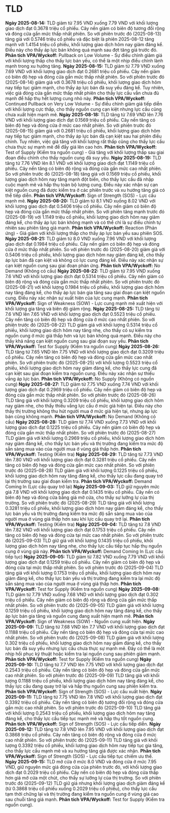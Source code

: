 # TLD

**Ngày 2025-08-14:** TLD giảm từ 7.95 VND xuống 7.79 VND với khối lượng giao dịch đạt 0.3678 triệu cổ phiếu. Cây nến giảm có biên độ tương đối rộng và đóng cửa gần mức thấp nhất phiên. So với phiên trước đó (2025-08-13) tăng giá với 0.5746 triệu cổ phiếu và đặc biệt là phiên 2025-08-12 tăng mạnh với 1.4154 triệu cổ phiếu, khối lượng giao dịch hôm nay giảm đáng kể. Điều này cho thấy áp lực bán không quá mạnh sau đợt tăng giá trước đó. **Phân tích VPA/Wyckoff:** Pullback on Low Volume - Sự điều chỉnh giảm giá với khối lượng thấp cho thấy lực bán yếu, có thể là một nhịp điều chỉnh lành mạnh trong xu hướng tăng.
**Ngày 2025-08-15:** TLD giảm từ 7.79 VND xuống 7.69 VND với khối lượng giao dịch đạt 0.2681 triệu cổ phiếu. Cây nến giảm có biên độ hẹp và đóng cửa gần mức thấp nhất phiên. So với phiên trước đó (2025-08-14) giảm giá với 0.3678 triệu cổ phiếu, khối lượng giao dịch hôm nay tiếp tục giảm mạnh, cho thấy áp lực bán đã suy yếu đáng kể. Tuy nhiên, việc giá đóng cửa gần mức thấp nhất phiên cho thấy lực cầu vẫn chưa đủ mạnh để hấp thụ hết lượng cung nhỏ này. **Phân tích VPA/Wyckoff:** Continued Pullback on Very Low Volume - Sự điều chỉnh giảm giá tiếp diễn với khối lượng cực thấp, cho thấy nguồn cung cạn kiệt nhưng lực cầu cũng chưa xuất hiện mạnh mẽ.
**Ngày 2025-08-18:** TLD tăng từ 7.69 VND lên 7.76 VND với khối lượng giao dịch đạt 0.1569 triệu cổ phiếu. Cây nến tăng có biên độ hẹp và đóng cửa ở mức cao nhất phiên. So với phiên trước đó (2025-08-15) giảm giá với 0.2681 triệu cổ phiếu, khối lượng giao dịch hôm nay tiếp tục giảm mạnh, cho thấy áp lực bán đã cạn kiệt sau hai phiên điều chỉnh. Tuy nhiên, việc giá tăng với khối lượng rất thấp cũng cho thấy lực cầu chưa thực sự mạnh mẽ để đẩy giá lên cao hơn. **Phân tích VPA/Wyckoff:** Test of Supply (Kiểm tra nguồn cung) - Giá tăng với khối lượng thấp sau giai đoạn điều chỉnh cho thấy nguồn cung đã suy yếu.
**Ngày 2025-08-19:** TLD tăng từ 7.76 VND lên 8.1 VND với khối lượng giao dịch đạt 1.1149 triệu cổ phiếu. Cây nến tăng có biên độ rộng và đóng cửa gần mức cao nhất phiên. So với phiên trước đó (2025-08-18) tăng giá với 0.1569 triệu cổ phiếu, khối lượng giao dịch hôm nay tăng mạnh đột biến, cho thấy lực cầu đã nhập cuộc mạnh mẽ và hấp thụ toàn bộ lượng cung. Điều này xác nhận sự cạn kiệt nguồn cung đã được kiểm tra ở các phiên trước và xu hướng tăng giá có thể tiếp diễn. **Phân tích VPA/Wyckoff:** Sign of Strength (SOS) - Lực cầu mạnh mẽ.
**Ngày 2025-08-20:** TLD giảm từ 8.1 VND xuống 8.02 VND với khối lượng giao dịch đạt 0.5406 triệu cổ phiếu. Cây nến giảm có biên độ hẹp và đóng cửa gần mức thấp nhất phiên. So với phiên tăng mạnh trước đó (2025-08-19) với 1.1149 triệu cổ phiếu, khối lượng giao dịch hôm nay giảm đáng kể, cho thấy áp lực bán không mạnh và có thể chỉ là sự điều chỉnh tự nhiên sau phiên tăng giá mạnh. **Phân tích VPA/Wyckoff:** Reaction (Phản ứng) - Giá giảm với khối lượng thấp cho thấy áp lực bán yếu sau phiên SOS.
**Ngày 2025-08-21:** TLD giảm từ 8.0 VND xuống 7.96 VND với khối lượng giao dịch đạt 0.1984 triệu cổ phiếu. Cây nến giảm có biên độ hẹp và đóng cửa ở mức thấp nhất phiên. So với phiên trước đó (2025-08-20) giảm giá với 0.5406 triệu cổ phiếu, khối lượng giao dịch hôm nay giảm đáng kể, cho thấy áp lực bán đã cạn kiệt và không có lực cung đáng kể. Điều này xác nhận sự cạn kiệt nguồn cung sau giai đoạn phản ứng. **Phân tích VPA/Wyckoff:** No Demand (Không có cầu)
**Ngày 2025-08-22:** TLD giảm từ 7.95 VND xuống 7.6 VND với khối lượng giao dịch đạt 0.5314 triệu cổ phiếu. Cây nến giảm có biên độ rộng và đóng cửa gần mức thấp nhất phiên. So với phiên trước đó (2025-08-21) với khối lượng 0.1984 triệu cổ phiếu, khối lượng giao dịch hôm nay tăng đáng kể, cho thấy áp lực bán gia tăng sau giai đoạn cạn kiệt nguồn cung. Điều này xác nhận sự xuất hiện của lực cung mạnh. **Phân tích VPA/Wyckoff:** Sign of Weakness (SOW) - Lực cung mạnh mẽ xuất hiện với khối lượng gia tăng và biên độ giảm rộng.
**Ngày 2025-08-25:** TLD tăng từ 7.6 VND lên 7.65 VND với khối lượng giao dịch đạt 0.5523 triệu cổ phiếu. Cây nến tăng có biên độ hẹp và đóng cửa ở mức cao nhất phiên. So với phiên trước đó (2025-08-22) TLD giảm giá với khối lượng 0.5314 triệu cổ phiếu, khối lượng giao dịch hôm nay tăng nhẹ, cho thấy có sự kiểm tra nguồn cung ở mức giá thấp hơn và lực bán không quá mạnh. Điều này cho thấy khả năng cạn kiệt nguồn cung sau giai đoạn suy yếu. **Phân tích VPA/Wyckoff:** Test for Supply (Kiểm tra nguồn cung)
**Ngày 2025-08-26:** TLD tăng từ 7.65 VND lên 7.75 VND với khối lượng giao dịch đạt 0.3209 triệu cổ phiếu. Cây nến tăng có biên độ hẹp và đóng cửa gần mức cao nhất phiên. So với phiên trước đó (2025-08-25) với khối lượng 0.5523 triệu cổ phiếu, khối lượng giao dịch hôm nay giảm đáng kể, cho thấy lực cung đã cạn kiệt sau giai đoạn kiểm tra nguồn cung. Điều này xác nhận sự thiếu vắng áp lực bán. **Phân tích VPA/Wyckoff:** No Supply (Không có nguồn cung)
**Ngày 2025-08-27:** TLD giảm từ 7.75 VND xuống 7.74 VND với khối lượng giao dịch đạt 0.2969 triệu cổ phiếu. Cây nến giảm có biên độ hẹp và đóng cửa gần mức thấp nhất phiên. So với phiên trước đó (2025-08-26) TLD tăng giá với khối lượng 0.3209 triệu cổ phiếu, khối lượng giao dịch hôm nay giảm nhẹ, cho thấy thiếu vắng lực cầu ở mức giá hiện tại. Điều này cho thấy thị trường không thu hút người mua ở mức giá hiện tại, nhưng áp lực bán cũng không mạnh. **Phân tích VPA/Wyckoff:** No Demand (Không có cầu)
**Ngày 2025-08-28:** TLD giảm từ 7.74 VND xuống 7.73 VND với khối lượng giao dịch đạt 0.1225 triệu cổ phiếu. Cây nến giảm có biên độ hẹp và đóng cửa gần mức thấp nhất phiên. So với phiên trước đó (2025-08-27) TLD giảm giá với khối lượng 0.2969 triệu cổ phiếu, khối lượng giao dịch hôm nay giảm đáng kể, cho thấy lực bán yếu và thị trường đang kiểm tra mức độ sẵn sàng mua vào của người mua ở vùng giá thấp hơn. **Phân tích VPA/Wyckoff:** Testing (Kiểm tra)
**Ngày 2025-08-29:** TLD tăng từ 7.73 VND lên 7.80 VND với khối lượng giao dịch đạt 0.3281 triệu cổ phiếu. Cây nến tăng có biên độ hẹp và đóng cửa gần mức cao nhất phiên. So với phiên trước đó (2025-08-28) TLD giảm giá với khối lượng 0.1225 triệu cổ phiếu, khối lượng giao dịch hôm nay tăng đáng kể, cho thấy lực cầu đang quay trở lại thị trường sau giai đoạn kiểm tra. **Phân tích VPA/Wyckoff:** Demand Coming In (Lực cầu quay trở lại)
**Ngày 2025-09-03:** TLD giữ nguyên mức giá 7.8 VND với khối lượng giao dịch đạt 0.1435 triệu cổ phiếu. Cây nến có biên độ hẹp và đóng cửa bằng giá mở cửa, cho thấy sự lưỡng lự của thị trường. So với phiên trước đó (2025-08-29) TLD tăng giá với khối lượng 0.3281 triệu cổ phiếu, khối lượng giao dịch hôm nay giảm đáng kể, cho thấy lực bán yếu và thị trường đang kiểm tra mức độ sẵn sàng mua vào của người mua ở vùng giá thấp hơn sau khi lực cầu quay trở lại. **Phân tích VPA/Wyckoff:** Testing (Kiểm tra)
**Ngày 2025-09-04:** TLD tăng từ 7.8 VND lên 7.82 VND với khối lượng giao dịch đạt 0.1753 triệu cổ phiếu. Cây nến tăng có biên độ hẹp và đóng cửa tại mức cao nhất phiên. So với phiên trước đó (2025-09-03) TLD giữ giá với khối lượng 0.1435 triệu cổ phiếu, khối lượng giao dịch hôm nay tăng nhẹ, cho thấy lực cầu tiếp tục hấp thụ nguồn cung ở vùng giá này. **Phân tích VPA/Wyckoff:** Demand Coming In (Lực cầu tiếp tục)
**Ngày 2025-09-05:** TLD giảm từ 7.82 VND xuống 7.79 VND với khối lượng giao dịch đạt 0.1259 triệu cổ phiếu. Cây nến giảm có biên độ hẹp và đóng cửa tại mức thấp nhất phiên. So với phiên trước đó (2025-09-04) TLD tăng giá với khối lượng 0.1753 triệu cổ phiếu, khối lượng giao dịch hôm nay giảm đáng kể, cho thấy lực bán yếu và thị trường đang kiểm tra lại mức độ sẵn sàng mua vào của người mua ở vùng giá thấp hơn. **Phân tích VPA/Wyckoff:** Test for Supply (Kiểm tra nguồn cung)
**Ngày 2025-09-08:** TLD giảm từ 7.79 VND xuống 7.68 VND với khối lượng giao dịch đạt 0.302 triệu cổ phiếu. Cây nến giảm có biên độ rộng và đóng cửa gần mức thấp nhất phiên. So với phiên trước đó (2025-09-05) TLD giảm giá với khối lượng 0.1259 triệu cổ phiếu, khối lượng giao dịch hôm nay tăng đáng kể, cho thấy áp lực bán gia tăng và nguồn cung đang xuất hiện mạnh mẽ. **Phân tích VPA/Wyckoff:** Sign of Weakness (SOW) - Nguồn cung xuất hiện.
**Ngày 2025-09-09:** TLD tăng từ 7.68 VND lên 7.7 VND với khối lượng giao dịch đạt 0.1188 triệu cổ phiếu. Cây nến tăng có biên độ hẹp và đóng cửa tại mức cao nhất phiên. So với phiên trước đó (2025-09-08) TLD giảm giá với khối lượng 0.302 triệu cổ phiếu, khối lượng giao dịch hôm nay giảm đáng kể, cho thấy lực bán đã suy yếu nhưng lực cầu chưa thực sự mạnh mẽ. Đây có thể là một nhịp hồi phục kỹ thuật hoặc kiểm tra lại nguồn cung sau phiên giảm mạnh. **Phân tích VPA/Wyckoff:** Test for Supply (Kiểm tra nguồn cung)
**Ngày 2025-09-10:** TLD tăng từ 7.7 VND lên 7.75 VND với khối lượng giao dịch đạt 0.2543 triệu cổ phiếu. Cây nến tăng có biên độ hẹp và đóng cửa gần mức cao nhất phiên. So với phiên trước đó (2025-09-09) TLD tăng giá với khối lượng 0.1188 triệu cổ phiếu, khối lượng giao dịch hôm nay tăng đáng kể, cho thấy lực cầu đang quay trở lại và hấp thụ nguồn cung sau phiên kiểm tra. **Phân tích VPA/Wyckoff:** Sign of Strength (SOS) - Lực cầu xuất hiện.
**Ngày 2025-09-11:** TLD tăng từ 7.75 VND lên 7.8 VND với khối lượng giao dịch đạt 0.3392 triệu cổ phiếu. Cây nến tăng có biên độ tương đối rộng và đóng cửa gần mức cao nhất phiên. So với phiên trước đó (2025-09-10) TLD tăng giá với khối lượng 0.2543 triệu cổ phiếu, khối lượng giao dịch hôm nay tăng đáng kể, cho thấy lực cầu tiếp tục mạnh mẽ và hấp thụ tốt nguồn cung. **Phân tích VPA/Wyckoff:** Sign of Strength (SOS) - Lực cầu tiếp diễn.
**Ngày 2025-09-12:** TLD tăng từ 7.8 VND lên 7.95 VND với khối lượng giao dịch đạt 0.3868 triệu cổ phiếu. Cây nến tăng có biên độ rộng và đóng cửa ở mức cao nhất phiên. So với phiên trước đó (2025-09-11) TLD tăng giá với khối lượng 0.3392 triệu cổ phiếu, khối lượng giao dịch hôm nay tiếp tục gia tăng, cho thấy lực cầu mạnh mẽ và xu hướng tăng giá được xác nhận. **Phân tích VPA/Wyckoff:** Sign of Strength (SOS) - Lực cầu tiếp tục chiếm ưu thế.
**Ngày 2025-09-15:** TLD mở cửa ở mức 8.0 VND và đóng cửa ở mức 7.95 VND, giữ nguyên mức giá đóng cửa của phiên trước đó, với khối lượng giao dịch đạt 0.2029 triệu cổ phiếu. Cây nến có biên độ hẹp và đóng cửa thấp hơn giá mở cửa một chút, cho thấy sự lưỡng lự của thị trường. So với phiên trước đó (2025-09-12) TLD giữ giá nhưng khối lượng giao dịch giảm đáng kể (từ 0.3868 triệu cổ phiếu xuống 0.2029 triệu cổ phiếu), cho thấy lực cầu tạm thời chững lại và thị trường đang kiểm tra nguồn cung ở vùng giá cao sau chuỗi tăng giá mạnh. **Phân tích VPA/Wyckoff:** Test for Supply (Kiểm tra nguồn cung).
